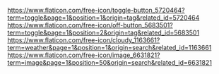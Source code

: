 https://www.flaticon.com/free-icon/toggle-button_5720464?term=toggle&page=1&position=1&origin=tag&related_id=5720464
https://www.flaticon.com/free-icon/off-button_5683501?term=toggle&page=1&position=2&origin=tag&related_id=5683501
https://www.flaticon.com/free-icon/cloudy_1163661?term=weather&page=1&position=1&origin=search&related_id=1163661
https://www.flaticon.com/free-icon/image_6631821?term=image&page=1&position=50&origin=search&related_id=6631821